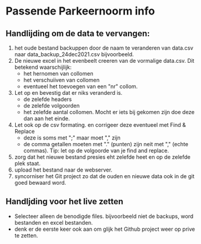 # Passende Parkeernoorm info

## Handlijding om de data te vervangen:
1. het oude bestand backuppen door de naam te veranderen van data.csv naar data_backup_24dec2021.csv bijvoorbeeld.
2. De nieuwe excel in het evenbeelt creeren van de vormalige data.csv. Dit betekend waarschijlijk:
    - het hernomen van collomen
    - het verschuiiven van collomen
    - eventueel het toevoegen van een "nr" collom.
3. Let op en bevestig dat er niks veranderd is.
    - de zelefde headers
    - de zelefde volgoorden
    - het zelefde aantal collomen. Mocht er iets bij gekomen zijn doe deze dan aan het einde.
4. Let ook op de csv formating. en corrigeer deze eventueel met Find & Replace
    - deze is soms met ";" maar moet "," zijn
    - de comma getallen moeten met "." (punten) zijn neit met "," (echte commas). Tip: let op de volgoorde van je find and replace.
5. zorg dat het nieuwe bestand presies eht zelefde heet en op de zelefde plek staat.
6. upload het bestand naar de webserver.
7. syncorniser het Git project zo dat de ouden en nieuwe data ook in de git goed bewaard word.

## Handljding voor het live zetten
- Selecteer alleen de benodigde files. bijvoorbeeld niet de backups, word bestanden en excel bestanden.
- denk er de eerste keer ook aan om glijk het Github project weer op prive te zetten.